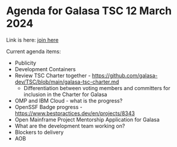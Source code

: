 # Agenda for Galasa TSC 12 March 2024

Link is here: [join here](https://urldefense.proofpoint.com/v2/url?u=https-3A__zoom-2Dlfx.platform.linuxfoundation.org_meeting_94483479311-3Fpassword-3D8329f2bd-2D8e3e-2D4c9d-2D87b5-2D24babda7d496&d=DwMFaQ&c=jf_iaSHvJObTbx-siA1ZOg&r=ICP2W4oKiSsLiJ8WQ0QfXJ7_RIEbbiqEnH1QMb9cFIY&m=TLIVvQbJ_hRuzVZbz_3t1Jk2zi94JZ_10OojSKByXb5mZupsKknJGpdAfOnuEVR3&s=vhrLaKk0pZb-Na7hHc6sDa13QXDxkHW0w--GUTNbbg8&e=)

Current agenda items:
* Publicity
* Development Containers
* Review TSC Charter together - https://github.com/galasa-dev/TSC/blob/main/galasa-tsc-charter.md
  * Differentiation between voting members and committers for inclusion in the Charter for Galasa
* OMP and IBM Cloud - what is the progress?
* OpenSSF Badge progress - https://www.bestpractices.dev/en/projects/8343
* Open Mainframe Project Mentorship Application for Galasa
* What are the development team working on?
* Blockers to delivery
* AOB
